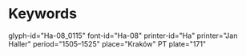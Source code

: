 # Keywords
glyph-id="Ha-08_0115"
font-id="Ha-08"
printer-id="Ha"
printer="Jan Haller"
period="1505–1525"
place="Kraków"
PT plate="171"
